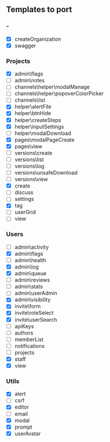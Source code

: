 ## Templates to port
### -
* [x] createOrganization
* [x] swagger

### Projects
* [x] admin\flags
* [ ] admin\notes
* [ ] channels\helper\modalManage
* [ ] channels\helper\popoverColorPicker
* [ ] channels\list
* [x] helper\alertFile
* [x] helper\btnHide
* [x] helper\createSteps
* [x] helper\inputSettings
* [ ] helper\modalDownload
* [x] pages\modalPageCreate
* [x] pages\view
* [ ] versions\create
* [ ] versions\list
* [ ] versions\log
* [ ] versions\unsafeDownload
* [ ] versions\view
* [x] create
* [ ] discuss
* [ ] settings
* [x] tag
* [ ] userGrid
* [ ] view

### Users
* [ ] admin\activity
* [x] admin\flags
* [ ] admin\health
* [x] admin\log
* [x] admin\queue
* [ ] admin\reviews
* [ ] admin\stats
* [ ] admin\userAdmin
* [x] admin\visibility
* [x] invite\form
* [x] invite\roleSelect
* [x] invite\userSearch
* [ ] apiKeys
* [ ] authors
* [ ] memberList
* [ ] notifications
* [ ] projects
* [x] staff
* [x] view

### Utils
* [x] alert
* [ ] csrf
* [x] editor
* [ ] email
* [x] modal
* [x] prompt
* [x] userAvatar
